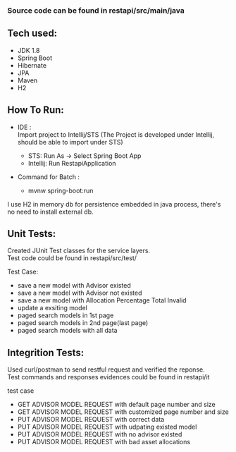 ### Source code can be found in restapi/src/main/java

## Tech used:
* JDK 1.8
* Spring Boot
* Hibernate
* JPA
* Maven
* H2

## How To Run:
* IDE :<br/>
  Import project to Intellij/STS (The Project is developed under Intellij, should be able to import under STS)<br/>
   * STS: Run As -> Select Spring Boot App<br/>
   * Intellij: Run RestapiApplication 
  
* Command for Batch : <br/>
   * mvnw spring-boot:run
  
I use H2 in memory db for persistence embedded in java process, there's no need to install external db.

## Unit Tests:
Created JUnit Test classes for the service layers.<br/>
Test code could be found in restapi/src/test/

Test Case:<br/>
* save a new model with Advisor existed
* save a new model with Advisor not existed
* save a new model with Allocation Percentage Total Invalid
* update a exsiting model
* paged search models in 1st page
* paged search models in 2nd page(last page)
* paged search models with all data


## Integrition Tests:
Used curl/postman to send restful request and verified the reponse.<br/>
Test commands and responses evidences could be found in restapi/it<br/>

test case
* GET ADVISOR MODEL REQUEST with default page number and size
* GET ADVISOR MODEL REQUEST with customized page number and size
* PUT ADVISOR MODEL REQUEST with correct data
* PUT ADVISOR MODEL REQUEST with udpating existed model
* PUT ADVISOR MODEL REQUEST with no advisor existed
* PUT ADVISOR MODEL REQUEST with bad asset allocations

```
